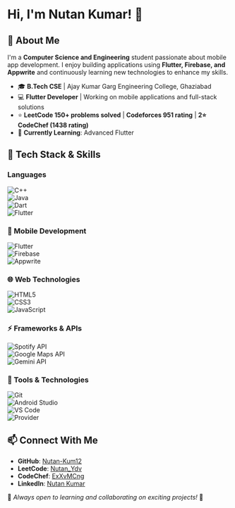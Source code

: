 # Hi, I'm Nutan Kumar! 👋

## 🚀 About Me
I'm a **Computer Science and Engineering** student passionate about mobile app development. I enjoy building applications using **Flutter, Firebase, and Appwrite** and continuously learning new technologies to enhance my skills.

- 🎓 **B.Tech CSE** | Ajay Kumar Garg Engineering College, Ghaziabad
- 💻 **Flutter Developer** | Working on mobile applications and full-stack solutions
- ⭐ **LeetCode 150+ problems solved** | **Codeforces 951 rating** | **2⭐ CodeChef (1438 rating)**
- 🎯 **Currently Learning**: Advanced Flutter

## 🚀 Tech Stack & Skills  

### **Languages**  
![C++](https://img.shields.io/badge/C++-00599C?style=for-the-badge&logo=c%2B%2B&logoColor=white)  
![Java](https://img.shields.io/badge/Java-ED8B00?style=for-the-badge&logo=java&logoColor=white)  
![Dart](https://img.shields.io/badge/Dart-0175C2?style=for-the-badge&logo=dart&logoColor=white)  
![Flutter](https://img.shields.io/badge/Flutter-02569B?style=for-the-badge&logo=flutter&logoColor=white)  

### **📱 Mobile Development**  
![Flutter](https://img.shields.io/badge/Flutter-02569B?style=for-the-badge&logo=flutter&logoColor=white)  
![Firebase](https://img.shields.io/badge/Firebase-FFCA28?style=for-the-badge&logo=firebase&logoColor=black)  
![Appwrite](https://img.shields.io/badge/Appwrite-F02E65?style=for-the-badge&logo=appwrite&logoColor=white)  

### **🌐 Web Technologies**  
![HTML5](https://img.shields.io/badge/HTML5-E34F26?style=for-the-badge&logo=html5&logoColor=white)  
![CSS3](https://img.shields.io/badge/CSS3-1572B6?style=for-the-badge&logo=css3&logoColor=white)  
![JavaScript](https://img.shields.io/badge/JavaScript-F7DF1E?style=for-the-badge&logo=javascript&logoColor=black)  

### **⚡ Frameworks & APIs**  
![Spotify API](https://img.shields.io/badge/Spotify-1DB954?style=for-the-badge&logo=spotify&logoColor=white)  
![Google Maps API](https://img.shields.io/badge/Google%20Maps-4285F4?style=for-the-badge&logo=googlemaps&logoColor=white)  
![Gemini API](https://img.shields.io/badge/Gemini-4285F4?style=for-the-badge&logo=google&logoColor=white)  

### **🔧 Tools & Technologies**  
![Git](https://img.shields.io/badge/Git-F05032?style=for-the-badge&logo=git&logoColor=white)  
![Android Studio](https://img.shields.io/badge/Android%20Studio-3DDC84?style=for-the-badge&logo=android-studio&logoColor=white)  
![VS Code](https://img.shields.io/badge/VS%20Code-007ACC?style=for-the-badge&logo=visual-studio-code&logoColor=white)  
![Provider](https://img.shields.io/badge/Provider-2684FC?style=for-the-badge&logo=flutter&logoColor=white)  


## 📫 Connect With Me
- **GitHub**: [Nutan-Kum12](https://github.com/Nutan-Kum12)
- **LeetCode**: [Nutan_Ydv](https://leetcode.com/u/Nutan_ydv1/)
- **CodeChef**: [ExXvMCng](https://www.codechef.com/users/raushanydv1)
- **LinkedIn**: [Nutan Kumar](https://www.linkedin.com/in/nutan-kumar-7b9b05329/)

📌 *Always open to learning and collaborating on exciting projects!* 🚀



